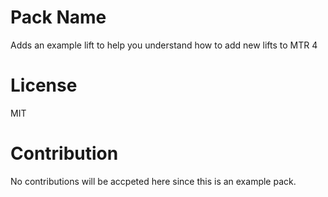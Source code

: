 # Pack Name

Adds an example lift to help you understand how to add new lifts to MTR 4

# License

MIT

# Contribution

No contributions will be accpeted here since this is an example pack.